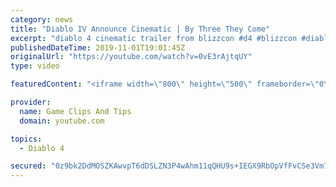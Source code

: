 ```yaml
---
category: news
title: "Diablo IV Announce Cinematic | By Three They Come"
excerpt: "diablo 4 cinematic trailer from blizzcon #d4 #blizzcon #diablo."
publishedDateTime: 2019-11-01T19:01:45Z
originalUrl: "https://youtube.com/watch?v=0vE3rAjtqUY"
type: video

featuredContent: "<iframe width=\"800\" height=\"500\" frameborder=\"0\" src=\"https://www.youtube.com/embed/0vE3rAjtqUY\" allow=\"accelerometer; autoplay; encrypted-media; gyroscope; picture-in-picture\" allowfullscreen></iframe>"

provider:
  name: Game Clips And Tips
  domain: youtube.com

topics:
  - Diablo 4

secured: "0z9bk2DdMOSZKAwvpT6dDSLZN3P4wAhm11qQHU9s+IEGX9RbOpVfFvCSe3Vm7Hunq/mktaHlbEqWs+Y/f37sWNm3tfkUUIUIDPYI1buTK/byDmJHLG7FmQGYhQ/1PHJJnCHHNOsGY5pSLd0Fc/w7LVjkTFZ14zTdt0vQ7t2KjdNGzfB7d7tnL6jQtuGuo6KYAH/1PCO7DYHiYNQRNkD4Mcd1//UM2f3G4537cdGl5c9iRxx9GySftLXYSoqiLmlFXEubP9W0wxybwDnvbuHKERH5cU6FS4a5jJTgMbCE6/nHQXXN6lq2BXL5yhZ0EtUvWHU2AI+sBNMljFr7pW4vcyXvNBjApHAqbvjlPGkftH/Zlo8W8zppMU3ZkRjC0Uw803tsd5RE8rIfIuv6Idk4bQ==;bgmelQyyY9RCjkesqHmNfw=="
---
```


